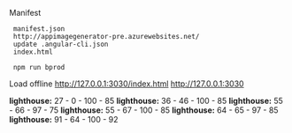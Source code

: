 Manifest
```
 manifest.json
 http://appimagegenerator-pre.azurewebsites.net/
 update .angular-cli.json
 index.html
 
 npm run bprod

 ```

Load offline
http://127.0.0.1:3030/index.html
http://127.0.0.1:3030

**lighthouse:** 27 - 0 - 100 - 85
**lighthouse:** 36 - 46 - 100 - 85
**lighthouse:** 55 - 66 - 97 - 75
**lighthouse:** 55 - 67 - 100 - 85
**lighthouse:** 64 - 65 - 97 - 85
**lighthouse:** 91 - 64 - 100 - 92


